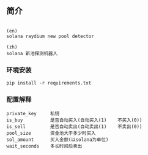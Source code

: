 ## 简介
```commandline

(en)
solana raydium new pool detector

(zh)
solana 新池探测机器人
```

### 环境安装
```commandline
pip install -r requirements.txt
```

### 配置解释
```commandline
private_key     私钥
is_buy          是否自动买入(自动买入(1)    不买入(0))
is_sell         是否自动卖出(自动卖出(1)    不卖出(0))
pool_size       资金池大于多少时买入
sol_amount      买入金额(以solana为单位)
wait_seconds    多长时间后卖出
```